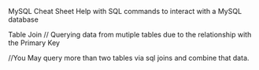 MySQL Cheat Sheet
Help with SQL commands to interact with a MySQL database

Table Join //
Querying data from mutiple tables due to the relationship with the Primary Key

//You May query more than two tables via sql joins and combine that data.
